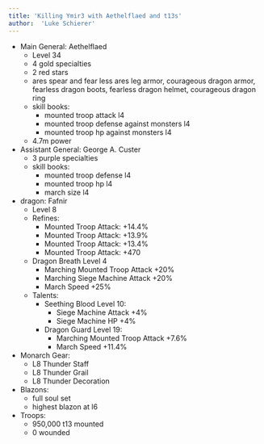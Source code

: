 ```yaml
---
title: 'Killing Ymir3 with Aethelflaed and t13s'
author:  'Luke Schierer'
---
```


* Main General: Aethelflaed
  * Level 34
  * 4 gold specialties
  * 2 red stars
  * ares spear and fear less ares leg armor, courageous dragon armor, fearless dragon boots, fearless dragon helmet, courageous dragon ring
  * skill books:
    * mounted troop attack l4
    * mounted troop defense against monsters l4
    * mounted troop hp against monsters l4
  * 4.7m power
* Assistant General: George A. Custer
  * 3 purple specialties
  * skill books:
    * mounted troop defense l4
    * mounted troop hp l4
    * march size l4
* dragon: Fafnir
  * Level 8
  * Refines:
    * Mounted Troop Attack: +14.4%
    * Mounted Troop Attack: +13.9%
    * Mounted Troop Attack: +13.4%
    * Mounted Troop Attack: +470
  * Dragon Breath Level 4
    * Marching Mounted Troop Attack +20%
    * Marching Siege Machine Attack +20%
    * March Speed +25%
  * Talents:
    * Seething Blood Level 10:
      * Siege Machine Attack +4%
      * Siege Machine HP +4%
    * Dragon Guard Level 19:
      * Marching Mounted Troop Attack +7.6%
      * March Speed +11.4%
* Monarch Gear:
  * L8 Thunder Staff
  * L8 Thunder Grail
  * L8 Thunder Decoration
* Blazons:
  * full soul set
  * highest blazon at l6
* Troops:
  * 950,000 t13 mounted
  * 0 wounded

